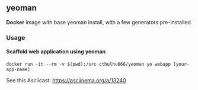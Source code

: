 ## yeoman


**Docker** image with base yeoman install, with a few generators pre-installed.

### Usage

#### Scaffold web application using yeoman

```
docker run -it --rm -v $(pwd):/src cthulhu666/yeoman yo webapp [your-app-name]
```

See this Asciicast:
https://asciinema.org/a/13240